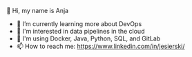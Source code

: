 <!--
**jesierski/jesierski** is a ✨ _special_ ✨ repository because its `README.md` (this file) appears on your GitHub profile.

Here are some ideas to get you started:

### Hi there 👋

- 🔭 I’m currently working on ...
- 🌱 I’m currently learning ...
- 👯 I’m looking to collaborate on ...
- 🤔 I’m looking for help with ...
- 💬 Ask me about ...
- 📫 How to reach me: ...
- 😄 Pronouns: ...
- ⚡ Fun fact: ...
-->

👋 Hi, my name is Anja
- 🌱 I’m currently learning more about DevOps
- 🧠 I'm interested in data pipelines in the cloud
- 🧰 I'm using Docker, Java, Python, SQL, and GitLab
- 📫 How to reach me: https://www.linkedin.com/in/jesierski/
